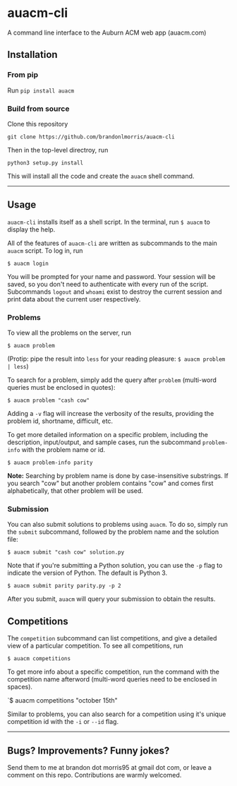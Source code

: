 # auacm-cli

A command line interface to the Auburn ACM web app (auacm.com)

## Installation

### From pip

Run `pip install auacm`

### Build from source

Clone this repository

`git clone https://github.com/brandonlmorris/auacm-cli`

Then in the top-level directroy, run

`python3 setup.py install`

This will install all the code and create the `auacm` shell command.


---

## Usage

`auacm-cli` installs itself as a shell script. In the terminal, run
`$ auacm`
to display the help.

All of the features of `auacm-cli` are written as subcommands to the main
`auacm` script. To log in, run

`$ auacm login`

You will be prompted for your name and password. Your session will be saved,
so you don't need to authenticate with every run of the script. Subcommands
`logout` and `whoami` exist to destroy the current session and print data
about the current user respectively.

### Problems

To view all the problems on the server, run

`$ auacm problem`

(Protip: pipe the result into `less` for your reading pleasure:
`$ auacm problem | less`)

To search for a problem, simply add the query after `problem` (multi-word
queries must be enclosed in quotes):

`$ auacm problem "cash cow"`

Adding a `-v` flag will increase the verbosity of the results, providing
the problem id, shortname, difficult, etc.

To get more detailed information on a specific problem, including the
description, input/output, and sample cases, run the subcommand `problem-info`
with the problem name or id.

`$ auacm problem-info parity`

**Note:** Searching by problem name is done by case-insensitive substrings. If
you search "cow" but another problem contains "cow" and comes first
alphabetically, that other problem will be used.

### Submission

You can also submit solutions to problems using `auacm`. To do so, simply
run the `submit` subcommand, followed by the problem name and the solution
file:

`$ auacm submit "cash cow" solution.py`

Note that if you're submitting a Python solution, you can use the `-p` flag
to indicate the version of Python. The default is Python 3.

`$ auacm submit parity parity.py -p 2`

After you submit, `auacm` will query your submission to obtain the results.

## Competitions

The `competition` subcommand can list competitions, and give a detailed view
of a particular competition. To see all competitions, run

`$ auacm competitions`

To get more info about a specific competition, run the command with the
competition name afterword (multi-word queries need to be enclosed in spaces).

`$ auacm competitions "october 15th"

Similar to problems, you can also search for a competition using it's unique
competition id with the `-i` or `--id` flag.

---

## Bugs? Improvements? Funny jokes?

Send them to me at brandon dot morris95 at gmail dot com, or leave a comment
on this repo. Contributions are warmly welcomed.

